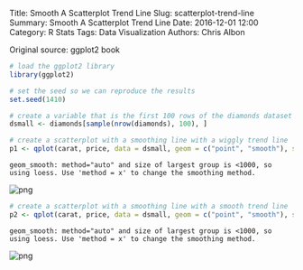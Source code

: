 Title: Smooth A Scatterplot Trend Line
Slug: scatterplot-trend-line
Summary: Smooth A Scatterplot Trend Line
Date: 2016-12-01 12:00
Category: R Stats
Tags: Data Visualization
Authors: Chris Albon


Original source: ggplot2 book


```R
# load the ggplot2 library
library(ggplot2)

# set the seed so we can reproduce the results
set.seed(1410)
```


```R
# create a variable that is the first 100 rows of the diamonds dataset
dsmall <- diamonds[sample(nrow(diamonds), 100), ]
```


```R
# create a scatterplot with a smoothing line with a wiggly trend line
p1 <- qplot(carat, price, data = dsmall, geom = c("point", "smooth"), span = 0.2); p1
```

    geom_smooth: method="auto" and size of largest group is <1000, so using loess. Use 'method = x' to change the smoothing method.










![png]({filename}/images/scatterplot-trend-line_files/scatterplot-trend-line_3_2.png)



```R
# create a scatterplot with a smoothing line with a smooth trend line
p2 <- qplot(carat, price, data = dsmall, geom = c("point", "smooth"), span = 1); p2
```

    geom_smooth: method="auto" and size of largest group is <1000, so using loess. Use 'method = x' to change the smoothing method.










![png]({filename}/images/scatterplot-trend-line_files/scatterplot-trend-line_4_2.png)
